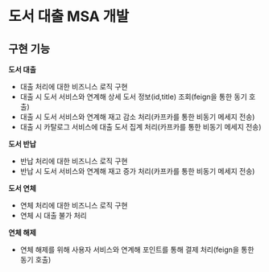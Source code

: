 # 도서 대출 MSA 개발
## 구현 기능
**도서 대출**
- 대출 처리에 대한 비즈니스 로직 구현
- 대출 시 도서 서비스와 연계해 상세 도서 정보(id,title) 조회(feign을 통한 동기 호출)
- 대출 시 도서 서비스와 연계해 재고 감소 처리(카프카를 통한 비동기 메세지 전송)
- 대출 시 카탈로그 서비스에 대출 도서 집계 처리(카프카를 통한 비동기 메세지 전송)

**도서 반납**
- 반납 처리에 대한 비즈니스 로직 구현
- 반납 시 도서 서비스와 연계해 재고 증가 처리(카프카를 통한 비동기 메세지 전송)

**도서 연체**
- 연체 처리에 대한 비즈니스 로직 구현
- 연체 시 대출 불가 처리

**연체 해제**
- 연체 해제를 위해 사용자 서비스와 연계해 포인트를 통해 결제 처리(feign을 통한 동기 호출)
